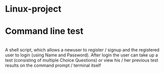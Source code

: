 # Linux-project
<h1>Command line test</h1>
<br>
A shell script, which allows a newuser to register / signup and the registered user to login (using Name
and Password). After login the user can take up a test (consisting of multiple Choice Questions) or view
his / her previous test results on the command prompt / terminal itself

